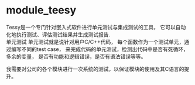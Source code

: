 # module_teesy
Tessy是一个专门针对嵌入式软件进行单元测试与集成测试的工具，
它可以自动化地执行测试、评估测试结果并生成测试报告.  
单元测试 单元测试就是说针对用户C/C++代码，
每个函数作为一个测试单元，通过编写不同的test case，
来完成代码的单元测试，检测出代码中是否有死循环，多余的变量，
是否有功能和逻辑错误，是否有语法错误等等。 


我需要对公司的各个模块进行一次系统的测试，以保证模块的使用及其C语言的提升。


